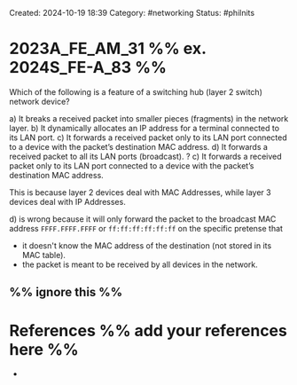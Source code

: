 Created: 2024-10-19 18:39
Category: #networking 
Status: #philnits



# 2023A_FE_AM_31 %% ex. 2024S_FE-A_83 %%

Which of the following is a feature of a switching hub (layer 2 switch) network device?

a) It breaks a received packet into smaller pieces (fragments) in the network layer. 
b) It dynamically allocates an IP address for a terminal connected to its LAN port. 
c) It forwards a received packet only to its LAN port connected to a device with the 
packet’s destination MAC address. 
d) It forwards a received packet to all its LAN ports (broadcast). 
? 
c) It forwards a received packet only to its LAN port connected to a device with the 
packet’s destination MAC address. 

This is because layer 2 devices deal with MAC Addresses, while layer 3 devices deal with IP Addresses.

d) is wrong because it will only forward the packet to the broadcast MAC address `FFFF.FFFF.FFFF` or `ff:ff:ff:ff:ff:ff` on the specific pretense that
- it doesn't know the MAC address of the destination (not stored in its MAC table).
- the packet is meant to be received by all devices in the network.




%% ignore this %%
---









# References %% add your references here %%
- 